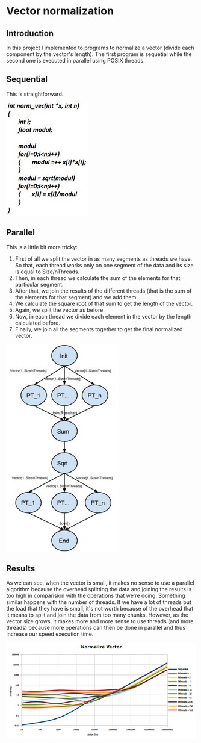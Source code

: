# Vector normalization

## Introduction
In this project I implemented to programs to normalize a vector (divide each component by the vector's length). The first program is sequetial while the second one is executed in parallel using POSIX threads.

## Sequential
This is straightforward.


![Sequential code for vector normalization](https://github.com/mtrebi/pthreads_vector_normalization/blob/master/images/sequential.png)


## Parallel

This is a little bit more tricky:

1. First of all we split the vector in as many segments as threads we have. So that, each thread works only on one segment of the data and its size is equal to Size/nThreads.
2. Then, in each thread we calculate the sum of the elements for that particular segment.
3. After that, we join the results of the different threads (that is the sum of the elements for that segment) and we add them.
4. We calculate the square root of that sum to get the length of the vector.
5. Again, we split the vector as before.
6. Now, in each thread we divide each element in the vector by the length calculated before.
7. Finally, we join all the segments together to get the final normalized vector.

![Parallel code for vector normalization](https://github.com/mtrebi/pthreads_vector_normalization/blob/master/images/parallel.png)

## Results
As we can see, when the vector is small, it makes no sense to use a parallel algorithm because the overhead splitting the data and joining the results is too high in comparision with the operations that we're doing.
Something similar happens with the number of threads. If we have a lot of threads but the load that they have is small, it's not worth because of the overhead that it means to split and join the data from too many chunks.
However, as the vector size grows, it makes more and more sense to use threads (and more threads) because more operations can then be done in parallel and thus increase our speed execution time.

![Comparision chart](https://github.com/mtrebi/pthreads_vector_normalization/blob/master/images/benchmark.png)
